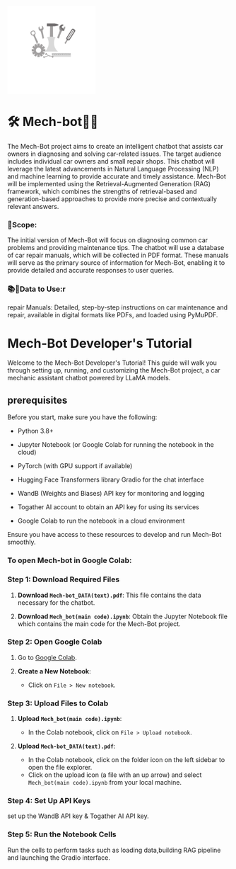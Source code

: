 <picture align="center"><img src = "img/MechBot_5.png" width = 200px></picture>
# 🛠 Mech-bot🤖🔧

The Mech-Bot project aims to create an intelligent chatbot that assists car owners in diagnosing and solving car-related issues. The target audience includes individual car owners and small repair shops. This chatbot will leverage the latest advancements in Natural Language Processing (NLP) and machine learning to provide accurate and timely assistance. Mech-Bot will be implemented using the Retrieval-Augmented Generation (RAG) framework, which combines the strengths of retrieval-based and generation-based approaches to provide more precise and contextually relevant answers.

### 🎯Scope:

The initial version of Mech-Bot will focus on diagnosing common car problems and providing maintenance tips. The chatbot will use a database of car repair manuals, which will be collected in PDF format. These manuals will serve as the primary source of information for Mech-Bot, enabling it to provide detailed and accurate responses to user queries.

### 📚🔧Data to Use:r
repair Manuals: Detailed, step-by-step instructions on car maintenance and repair, available in digital formats like PDFs, and loaded using PyMuPDF.


# Mech-Bot Developer's Tutorial

Welcome to the Mech-Bot Developer's Tutorial! This guide will walk you through setting up, running, and customizing the Mech-Bot project, a car mechanic assistant chatbot powered by LLaMA models.

## prerequisites

Before you start, make sure you have the following:

- Python 3.8+
- Jupyter Notebook (or Google Colab for running the notebook in the cloud)

- PyTorch (with GPU support if available)

- Hugging Face Transformers library
Gradio for the chat interface

- WandB (Weights and Biases) API key for monitoring and logging

- Togather AI account to obtain an API key for using its services

- Google Colab to run the notebook in a cloud environment

Ensure you have access to these resources to develop and run Mech-Bot smoothly.

### To open Mech-bot in Google Colab:

### Step 1: Download Required Files
1. **Download `Mech-bot_DATA(text).pdf`**:
This file contains the data necessary for the chatbot.

2. **Download `Mech_bot(main code).ipynb`**:
   Obtain the Jupyter Notebook file which contains the main code for the Mech-Bot project.

### Step 2: Open Google Colab
1. Go to [Google Colab](https://colab.research.google.com/).

2. **Create a New Notebook**:
   - Click on `File > New notebook`.


### Step 3: Upload Files to Colab

1. **Upload `Mech_bot(main code).ipynb`**:
     - In the Colab notebook, click on `File > Upload notebook`.
  
2. **Upload `Mech-bot_DATA(text).pdf`**:
     - In the Colab notebook, click on the folder icon on the left sidebar to open the file explorer.
   - Click on the upload icon (a file with an up arrow) and select `Mech_bot(main code).ipynb` from your local machine.

### Step 4: Set Up API Keys
set up the WandB API key & Togather AI API key.
### Step 5:  Run the Notebook Cells
Run the cells to perform tasks such as loading data,building RAG pipeline and launching the Gradio interface.
